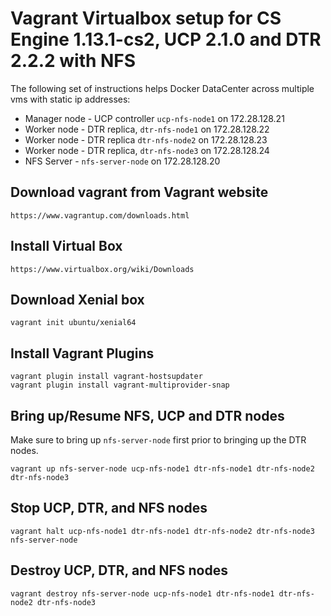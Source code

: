 Vagrant Virtualbox setup for CS Engine 1.13.1-cs2, UCP 2.1.0 and DTR 2.2.2 with NFS
========================

The following set of instructions helps Docker DataCenter across multiple vms with static ip addresses:

* Manager node - UCP controller `ucp-nfs-node1` on 172.28.128.21
* Worker node - DTR replica, `dtr-nfs-node1` on 172.28.128.22
* Worker node - DTR replica `dtr-nfs-node2` on 172.28.128.23
* Worker node - DTR replica, `dtr-nfs-node3` on 172.28.128.24
* NFS Server - `nfs-server-node` on 172.28.128.20

## Download vagrant from Vagrant website

```
https://www.vagrantup.com/downloads.html
```

## Install Virtual Box

```
https://www.virtualbox.org/wiki/Downloads
```

## Download Xenial box
```
vagrant init ubuntu/xenial64
```

## Install Vagrant Plugins
```
vagrant plugin install vagrant-hostsupdater
vagrant plugin install vagrant-multiprovider-snap
```

## Bring up/Resume NFS, UCP and DTR nodes
Make sure to bring up `nfs-server-node` first prior to bringing up the DTR nodes.
```
vagrant up nfs-server-node ucp-nfs-node1 dtr-nfs-node1 dtr-nfs-node2 dtr-nfs-node3
```

## Stop UCP, DTR, and NFS nodes

```
vagrant halt ucp-nfs-node1 dtr-nfs-node1 dtr-nfs-node2 dtr-nfs-node3 nfs-server-node
```

## Destroy UCP, DTR, and NFS nodes

```
vagrant destroy nfs-server-node ucp-nfs-node1 dtr-nfs-node1 dtr-nfs-node2 dtr-nfs-node3
```
